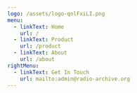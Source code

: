 ```yaml
---
logo: /assets/logo-qnlFxiLI.png
menu:
  - linkText: Home
    url: /
  - linkText: Product
    url: /product
  - linkText: About
    url: /about
rightMenu:
  - linkText: Get In Touch
    url: mailto:admin@radio-archive.org
---
```

